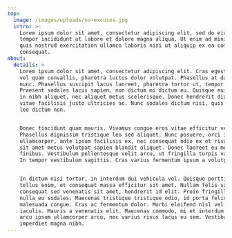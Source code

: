 ```yaml
---
top:
  image: /images/uploads/no-excuses.jpg
  intro: >-
    Lorem ipsum dolor sit amet, consectetur adipiscing elit, sed do eiusmod
    tempor incididunt ut labore et dolore magna aliqua. Ut enim ad minim veniam,
    quis nostrud exercitation ullamco laboris nisi ut aliquip ex ea commodo
    consequat.
about:
  details: >
    Lorem ipsum dolor sit amet, consectetur adipiscing elit. Cras egestas urna
    vel quam convallis, pharetra luctus dolor volutpat. Phasellus at dapibus
    nunc. Phasellus suscipit lacus laoreet, pharetra tortor ut, tempor tellus.
    Praesent sodales lacus sapien, non dictum mi dictum eu. Quisque euismod erat
    in nibh aliquet, nec aliquet metus scelerisque. Donec hendrerit diam leo,
    vitae facilisis justo ultricies ac. Nunc sodales dictum nisi, quis viverra
    leo dictum non.


    Donec tincidunt quam mauris. Vivamus congue eros vitae efficitur vehicula.
    Phasellus dignissim tristique leo sed aliquet. Nunc posuere, orci id luctus
    ullamcorper, ante ipsum facilisis ex, nec consequat odio ex et risus. Cras
    sit amet metus volutpat sapien blandit aliquet. Donec laoreet eu metus quis
    finibus. Vestibulum pellentesque velit arcu, ut fringilla turpis varius ac.
    In tempor vestibulum sagittis. Cras varius fermentum ipsum a volutpat.


    In dictum nisi tortor, in interdum dui vehicula vel. Quisque porttitor
    tellus enim, et consequat massa efficitur sit amet. Nullam felis sapien,
    consequat sed venenatis sit amet, hendrerit id elit. Proin fringilla sed
    nulla eu sodales. Maecenas tristique tristique odio, id porta felis
    malesuada congue. Cras ac fermentum dolor. Morbi eleifend nisl vel elementum
    iaculis. Mauris a venenatis elit. Maecenas commodo, mi et interdum pharetra,
    arcu ipsum ullamcorper arcu, nec varius risus lacus eu sem. Vestibulum
    imperdiet magna nibh.
---
```


